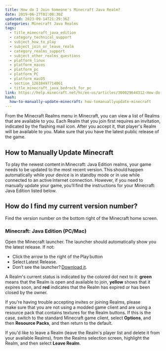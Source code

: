 ```yaml
---
title: How do I Join Someone's Minecraft Java Realm?
date: 2019-06-27T01:08:30Z
updated: 2023-09-14T21:29:36Z
categories: Minecraft Java Realms
tags:
  - title_minecraft_java_edition
  - category_technical_support
  - subject_how_to_play
  - subject_join_or_leave_realm
  - category_realms_support
  - subject_other_realms_questions
  - platform_linux
  - platform_macos
  - platform_pc
  - platform_PC
  - platform_macOS
  - section_12618497714061
  - title_minecraft_java_bedrock_for_pc
link: https://help.minecraft.net/hc/en-us/articles/360029644312-How-do-I-Join-Someone-s-Minecraft-Java-Realm
hash:
  how-to-manually-update-minecraft: how-tomanuallyupdate-minecraft
---
```


From the Minecraft Realms menu in Minecraft, you can view a list of Realms that are available to you. Each Realm that you join first requires an invitation, indicated by the flashing mail icon. After you accept it, that player's Realm will be available to you. Make sure that you have the latest public release of the game.

## How to Manually Update Minecraft 

To play the newest content in Minecraft: Java Edition realms, your game needs to be updated to the most recent version. This should happen automatically while your device is in standby mode or in use while connected to an active Internet connection. However, if you need to manually update your game, you’ll find the instructions for your Minecraft: Java Edition listed below.  

## How do I find my current version number? 

Find the version number on the bottom right of the Minecraft home screen. 

### Minecraft: Java Edition (PC/Mac) 

Open the Minecraft launcher. The launcher should automatically show you the latest release. If not:

- Click the arrow to the right of the Play button
- Select Latest Release. 
- Don’t see the launcher? [Download it](https://www.minecraft.net/en-us/download). 

A Realm's current status is indicated by the colored dot next to it: **green** means that the Realm is open and available to join, **yellow** shows that it expires soon, and **red** indicates that the Realm has expired or has been closed by the owner. 

If you're having trouble accepting invites or joining Realms, please make sure that you are not using a modded game client and are using a resource pack that contains textures for the Realm buttons. If this is the case, switch to the standard Minecraft game client, select **Options**, and then **Resource Packs**, and then return to the default. 

If you'd like to leave a Realm (leave the Realm's player list and delete it from your available Realms), from the Realms selection screen, highlight the Realm, and then select **Leave Realm**.
